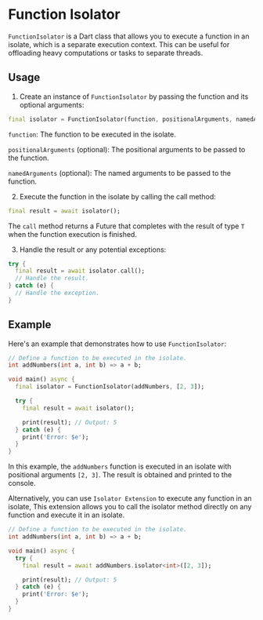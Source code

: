 # Function Isolator

`FunctionIsolator` is a Dart class that allows you to execute a function in an isolate, which is a separate execution context. This can be useful for offloading heavy computations or tasks to separate threads.

## Usage

1. Create an instance of `FunctionIsolator` by passing the function and its optional arguments:

```dart
final isolator = FunctionIsolator(function, positionalArguments, namedArguments);
```

`function`: The function to be executed in the isolate.

`positionalArguments` (optional): The positional arguments to be passed to the function.

`namedArguments` (optional): The named arguments to be passed to the function.

2. Execute the function in the isolate by calling the call method:

```dart
final result = await isolator();
```

The `call` method returns a Future that completes with the result of type `T` when the function execution is finished.

3. Handle the result or any potential exceptions:

```dart
try {
  final result = await isolator.call();
  // Handle the result.
} catch (e) {
  // Handle the exception.
}
```

## Example

Here's an example that demonstrates how to use `FunctionIsolator`:

```dart
// Define a function to be executed in the isolate.
int addNumbers(int a, int b) => a + b;

void main() async {
  final isolator = FunctionIsolator(addNumbers, [2, 3]);

  try {
    final result = await isolator();

    print(result); // Output: 5
  } catch (e) {
    print('Error: $e');
  }
}
```

In this example, the `addNumbers` function is executed in an isolate with positional arguments `[2, 3]`. The result is obtained and printed to the console.

Alternatively, you can use `Isolator Extension` to execute any function in an isolate, This extension allows you to call the isolator method directly on any function and execute it in an isolate.

```dart
// Define a function to be executed in the isolate.
int addNumbers(int a, int b) => a + b;

void main() async {
  try {
    final result = await addNumbers.isolator<int>([2, 3]);

    print(result); // Output: 5
  } catch (e) {
    print('Error: $e');
  }
}
```
